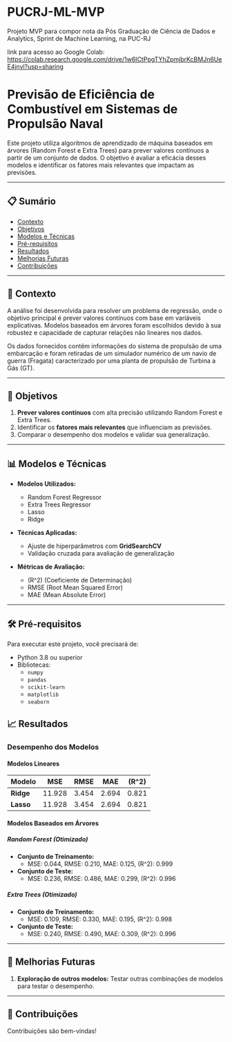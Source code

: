 # PUCRJ-ML-MVP
Projeto MVP para compor nota da Pós Graduação de Ciência de Dados e Analytics, Sprint de Machine Learning, na PUC-RJ

link para acesso ao Google Colab: https://colab.research.google.com/drive/1w6ICtPpgTYhZpmjbrKcBMJn6UeE4jnyl?usp=sharing


# **Previsão de Eficiência de Combustível em Sistemas de Propulsão Naval**

Este projeto utiliza algoritmos de aprendizado de máquina baseados em árvores (Random Forest e Extra Trees) para prever valores contínuos a partir de um conjunto de dados. O objetivo é avaliar a eficácia desses modelos e identificar os fatores mais relevantes que impactam as previsões.

---

## 📋 **Sumário**
- [Contexto](#📖-contexto)
- [Objetivos](#🎯-objetivos)
- [Modelos e Técnicas](#📊-modelos-e-técnicas)
- [Pré-requisitos](#🛠️-pré-requisitos)
- [Resultados](#📈-resultados)
- [Melhorias Futuras](#📌-melhorias-futuras)
- [Contribuições](#🤝-contribuições)

---

## 📖 **Contexto**
A análise foi desenvolvida para resolver um problema de regressão, onde o objetivo principal é prever valores contínuos com base em variáveis explicativas. Modelos baseados em árvores foram escolhidos devido à sua robustez e capacidade de capturar relações não lineares nos dados.

Os dados fornecidos contêm informações do sistema de propulsão de uma embarcação e foram retiradas de um simulador numérico de um navio de guerra (Fragata) caracterizado por uma planta de propulsão de Turbina a Gás (GT). 

---

## 🎯 **Objetivos**
1. **Prever valores contínuos** com alta precisão utilizando Random Forest e Extra Trees.
2. Identificar os **fatores mais relevantes** que influenciam as previsões.
3. Comparar o desempenho dos modelos e validar sua generalização.

---

## 📊 **Modelos e Técnicas**
- **Modelos Utilizados:**
  - Random Forest Regressor
  - Extra Trees Regressor
  - Lasso
  - Ridge

- **Técnicas Aplicadas:**
  - Ajuste de hiperparâmetros com **GridSearchCV**
  - Validação cruzada para avaliação de generalização

- **Métricas de Avaliação:**
  - \(R^2\) (Coeficiente de Determinação)
  - RMSE (Root Mean Squared Error)
  - MAE (Mean Absolute Error)

---

## 🛠️ **Pré-requisitos**
Para executar este projeto, você precisará de:
- Python 3.8 ou superior
- Bibliotecas:
  - `numpy`
  - `pandas`
  - `scikit-learn`
  - `matplotlib`
  - `seaborn`

## 📈 **Resultados**
### Desempenho dos Modelos

#### **Modelos Lineares**
| Modelo       | MSE    | RMSE   | MAE    | \(R^2\) |
|--------------|--------|--------|--------|--------|
| **Ridge**    | 11.928 | 3.454  | 2.694  | 0.821  |
| **Lasso**    | 11.928 | 3.454  | 2.694  | 0.821  |

#### **Modelos Baseados em Árvores**
##### Random Forest (Otimizado)
- **Conjunto de Treinamento:**
  - MSE: 0.044, RMSE: 0.210, MAE: 0.125, \(R^2\): 0.999
- **Conjunto de Teste:**
  - MSE: 0.236, RMSE: 0.486, MAE: 0.299, \(R^2\): 0.996

##### Extra Trees (Otimizado)
- **Conjunto de Treinamento:**
  - MSE: 0.109, RMSE: 0.330, MAE: 0.195, \(R^2\): 0.998
- **Conjunto de Teste:**
  - MSE: 0.240, RMSE: 0.490, MAE: 0.309, \(R^2\): 0.996

---

## 📌 **Melhorias Futuras**
1. **Exploração de outros modelos:** Testar outras combinações de modelos para testar o desempenho.

---

## 🤝 **Contribuições**
Contribuições são bem-vindas!

